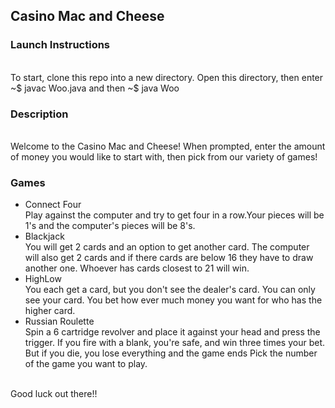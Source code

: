 <h2>Casino Mac and Cheese</h2>

<h3>Launch Instructions</h3><br>
<t>To start, clone this repo into a new directory. Open this directory, then enter ~$ javac Woo.java and then ~$ java Woo<br>

<h3>Description</h3><br>
<t>Welcome to the Casino Mac and Cheese! When prompted, enter the amount of money you would like to start with, then pick from our variety of games!<br>
<h3>Games</h3>
<ul><li>Connect Four</li>
<t>Play against the computer and try to get four in a row.Your pieces will be 1's and the computer's pieces will be 8's.
<li>Blackjack</li>
<t> You will get 2 cards and an option to get another card. The computer will also get 2 cards and if there cards are below 16 they have to draw another one. Whoever has cards closest to 21 will win.
<li>HighLow</li>
<t>You each get a card, but you don't see the dealer's card. You can only see your card. You bet how ever much money you want for who has the higher card.
<li>Russian Roulette</li>
<t>Spin a 6 cartridge revolver and place it against your head and press the trigger.  If you fire with a blank, you're safe, and win three times your bet.  But if you die, you lose everything and the game ends
Pick the number of the game you want to play. 
</ul><br>
Good luck out there!!

